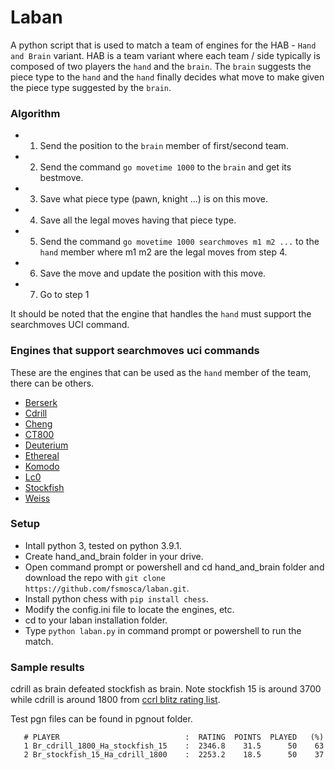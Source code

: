 # Laban
A python script that is used to match a team of engines for the HAB - `Hand and Brain` variant. HAB is a team variant where each team / side typically is composed of two players the `hand` and the `brain`. The `brain` suggests the piece type to the `hand` and the `hand` finally decides what move to make given the piece type suggested by the `brain`.

### Algorithm
* 1. Send the position to the `brain` member of first/second team.
* 2. Send the command `go movetime 1000` to the `brain` and get its bestmove.
* 3. Save what piece type (pawn, knight ...) is on this move.
* 4. Save all the legal moves having that piece type.
* 5. Send the command `go movetime 1000 searchmoves m1 m2 ...` to the `hand` member where m1 m2 are the legal moves from step 4.
* 6. Save the move and update the position with this move.
* 7. Go to step 1

It should be noted that the engine that handles the `hand` must support the searchmoves UCI command.

### Engines that support searchmoves uci commands
These are the engines that can be used as the `hand` member of the team, there can be others.

* [Berserk](https://github.com/jhonnold/berserk/releases)
* [Cdrill](https://sites.google.com/view/cdrill/download)
* [Cheng](https://github.com/kmar/cheng4/releases)
* [CT800](https://www.ct800.net/download.htm)
* [Deuterium](https://sites.google.com/view/deuterium-chess/download/engines/chess)  
* [Ethereal](https://github.com/AndyGrant/Ethereal/releases)
* [Komodo](https://komodochess.com/)
* [Lc0](https://github.com/LeelaChessZero/lc0/releases)
* [Stockfish](https://stockfishchess.org/download/)
* [Weiss](https://github.com/TerjeKir/weiss/releases)

### Setup
* Intall python 3, tested on python 3.9.1.
* Create hand_and_brain folder in your drive.
* Open command prompt or powershell and cd hand_and_brain folder and download the repo with `git clone https://github.com/fsmosca/laban.git`.
* Install python chess with `pip install chess`.
* Modify the config.ini file to locate the engines, etc.
* cd to your laban installation folder.
* Type `python laban.py` in command prompt or powershell to run the match.

### Sample results

cdrill as brain defeated stockfish as brain. Note stockfish 15 is around 3700 while cdrill is around 1800 from [ccrl blitz rating list](https://ccrl.chessdom.com/ccrl/404/rating_list_all.html).

Test pgn files can be found in pgnout folder.

```
   # PLAYER                            :  RATING  POINTS  PLAYED   (%)
   1 Br_cdrill_1800_Ha_stockfish_15    :  2346.8    31.5      50    63
   2 Br_stockfish_15_Ha_cdrill_1800    :  2253.2    18.5      50    37
```
